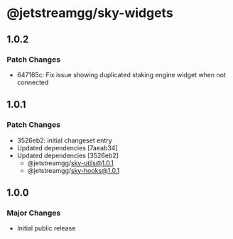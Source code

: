 # @jetstreamgg/sky-widgets

## 1.0.2

### Patch Changes

- 647165c: Fix issue showing duplicated staking engine widget when not connected

## 1.0.1

### Patch Changes

- 3526eb2: initial changeset entry
- Updated dependencies [7aeab34]
- Updated dependencies [3526eb2]
  - @jetstreamgg/sky-utils@1.0.1
  - @jetstreamgg/sky-hooks@1.0.1

## 1.0.0

### Major Changes

- Initial public release
